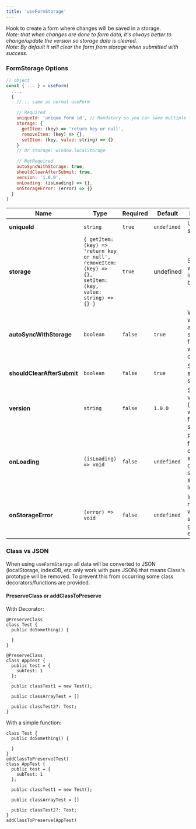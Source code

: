 ```yaml
---
title: 'useFormStorage'
---
```


Hook to create a form where changes will be saved in a storage. <br/>
_Note: that when changes are done to form data, it's always better to change/update the version so storage data is cleared._ <br/>
_Note: By default it will clear the form from storage when submitted with success._

### FormStorage Options

```jsx
// object
const { ... } = useForm(
  ...,
  {
	//... same as normal useForm

	// Required
	uniqueId: 'unique form id', // Mandatory so you can save multiple forms
	storage: {
	  getItem: (key) => 'return key or null',
	  removeItem: (key) => {},
	  setItem: (key, value: string) => {}
	}
	// Or storage: window.localStorage

	// NotRequired
	autoSyncWithStorage: true,
	shouldClearAfterSubmit: true,
	version: '1.0.0',
	onLoading: (isLoading) => {},
	onStorageError: (error) => {}
  }
)
```

| Name | Type | Required | Default | Description |
| ---- | ---- | -------- | -------- | ----------- |
| **uniqueId** | `string` | `true` | `undefined` | Unique id for storage |
| **storage** | `{ getItem: (key) => 'return key or null', removeItem: (key) => {}, setItem: (key, value: string) => {} }` | `true` | undefined | Storage where form is going to be saved |
| **autoSyncWithStorage** | `boolean` | `false` | `true` | When true, will automatically sync the form data with storage one |
| **shouldClearAfterSubmit** | `boolean` | `false` | `true` | Should clear storage after submit |
| **version** | `string` | `false` | `1.0.0` | Storage version (changing will clear form from storage) |
| **onLoading** | `(isLoading) => void` | `false` | `undefined` | Reading from storage can be a small delay, onLoading serves to show a loading. |
| **onStorageError** | `(error) => void` | `false` | `undefined` | In case reading or writing in storage gives an error |

### Class vs JSON

When using `useFormStorage` all data will be converted to JSON (localStorage, indexDB, etc only work with pure JSON) that means Class's prototype will be removed. To prevent this from occurring some class decorators/functions are provided.

#### PreserveClass or addClassToPreserve

With Decorator:

```tsx
@PreserveClass
class Test {
  public doSomething() {
  
  }
}

@PreserveClass
class AppTest {
  public test = {
	subTest: 1
  };

  public classTest1 = new Test();

  public classArrayTest = []

  public classTest2?: Test;
}
```

With a simple function:

```tsx
class Test {
  public doSomething() {

  }
}
addClassToPreserve(Test)
class AppTest {
  public test = {
  	subTest: 1
  };

  public classTest1 = new Test();

  public classArrayTest = []

  public classTest2?: Test;
}
addClassToPreserve(AppTest)
```